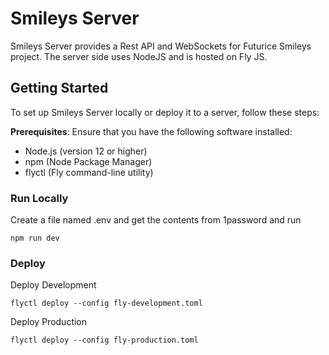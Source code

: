 # Smileys Server

Smileys Server provides a Rest API and WebSockets for Futurice Smileys project. The server side uses NodeJS and is hosted on Fly JS.

## Getting Started

To set up Smileys Server locally or deploy it to a server, follow these steps:

**Prerequisites**: Ensure that you have the following software installed:

- Node.js (version 12 or higher)
- npm (Node Package Manager)
- flyctl (Fly command-line utility)

### Run Locally

Create a file named .env and get the contents from 1password and run

    npm run dev

### Deploy

Deploy Development

    flyctl deploy --config fly-development.toml

Deploy Production

    flyctl deploy --config fly-production.toml

